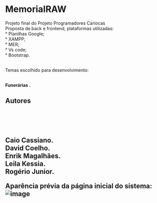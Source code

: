 # MemorialRAW
Projeto final do Projeto Programadores Cariocas
<br>
Proposta de back e frontend, plataformas utilizadas:
<br>
° Planilhas Google; <br>
° XAMPP; <br>
° MER; <br>
° Vs code; <br>
° Bootstrap. <br>
<br>

Temas escolhido para desenvolvimento:
<br><br>

<b> Funerárias <b>. <br>

<h2>Autores<h2>
  
  <br><br>
  
  <b> Caio Cassiano<b>.
    <br>
   <b>David Coelho<b/>.
   <br>
    <b>Enrik Magalhães<b/>.
      <br>
      <b>Leila Kessia<b/>.
        <br>
        <b>Rogério Junior<b/>.

Aparência prévia da página inicial do sistema:
![image](https://user-images.githubusercontent.com/100362679/224580875-02584108-c11d-4ac3-ac25-acf9a26b2bb7.png)
